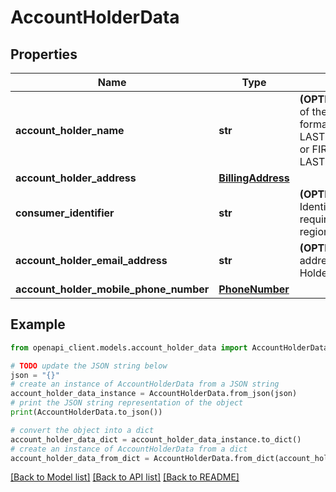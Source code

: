 # AccountHolderData


## Properties

Name | Type | Description | Notes
------------ | ------------- | ------------- | -------------
**account_holder_name** | **str** | **(OPTIONAL)** The name of the cardholder in the format LASTNAME/FIRSTNAME or FIRSTNAME LASTNAME  | [optional] 
**account_holder_address** | [**BillingAddress**](BillingAddress.md) |  | [optional] 
**consumer_identifier** | **str** | **(OPTIONAL)** Customer Identifier that may be required in some regions.  | [optional] 
**account_holder_email_address** | **str** | **(OPTIONAL)** The e-mail address of the Account Holder  | [optional] 
**account_holder_mobile_phone_number** | [**PhoneNumber**](PhoneNumber.md) |  | [optional] 

## Example

```python
from openapi_client.models.account_holder_data import AccountHolderData

# TODO update the JSON string below
json = "{}"
# create an instance of AccountHolderData from a JSON string
account_holder_data_instance = AccountHolderData.from_json(json)
# print the JSON string representation of the object
print(AccountHolderData.to_json())

# convert the object into a dict
account_holder_data_dict = account_holder_data_instance.to_dict()
# create an instance of AccountHolderData from a dict
account_holder_data_from_dict = AccountHolderData.from_dict(account_holder_data_dict)
```
[[Back to Model list]](../README.md#documentation-for-models) [[Back to API list]](../README.md#documentation-for-api-endpoints) [[Back to README]](../README.md)


